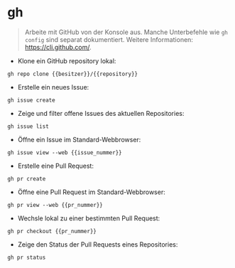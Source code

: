 # gh

> Arbeite mit GitHub von der Konsole aus.
> Manche Unterbefehle wie `gh config` sind separat dokumentiert.
> Weitere Informationen: <https://cli.github.com/>.

- Klone ein GitHub repository lokal:

`gh repo clone {{besitzer}}/{{repository}}`

- Erstelle ein neues Issue:

`gh issue create`

- Zeige und filter offene Issues des aktuellen Repositories:

`gh issue list`

- Öffne ein Issue im Standard-Webbrowser:

`gh issue view --web {{issue_nummer}}`

- Erstelle eine Pull Request:

`gh pr create`

- Öffne eine Pull Request im Standard-Webbrowser:

`gh pr view --web {{pr_nummer}}`

- Wechsle lokal zu einer bestimmten Pull Request:

`gh pr checkout {{pr_nummer}}`

- Zeige den Status der Pull Requests eines Repositories:

`gh pr status`

